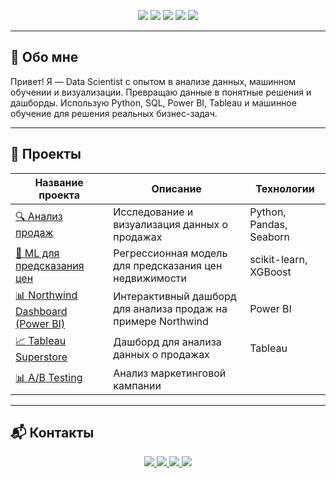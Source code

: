 
<p align="center">
  <img src="https://img.shields.io/badge/Python-3776AB?style=for-the-badge&logo=python&logoColor=white"/>
  <img src="https://img.shields.io/badge/Machine%20Learning-brightgreen?style=for-the-badge&logo=scikit-learn&logoColor=white"/>
  <img src="https://img.shields.io/badge/Data%20Analysis-blue?style=for-the-badge&logo=pandas&logoColor=white"/>
  <img src="https://img.shields.io/badge/SQL-003B57?style=for-the-badge&logo=postgresql&logoColor=white"/>
  <img src="https://img.shields.io/badge/PowerBI-F2C811?style=for-the-badge&logo=powerbi&logoColor=black"/>
</p>

---

## 🧠 Обо мне

Привет! Я — Data Scientist с опытом в анализе данных, машинном обучении и визуализации. Превращаю данные в понятные решения и дашборды. Использую Python, SQL, Power BI, Tableau и машинное обучение для решения реальных бизнес-задач.

---

## 📁 Проекты

| Название проекта | Описание | Технологии |
|------------------|----------|------------|
| [🔍 Анализ продаж](./python/sales-analysis) | Исследование и визуализация данных о продажах | Python, Pandas, Seaborn |
| [🤖 ML для предсказания цен](./ml/real-estate-price-prediction) | Регрессионная модель для предсказания цен недвижимости | scikit-learn, XGBoost |
| [📊 Northwind Dashboard (Power BI)](./PowerBI) | Интерактивный дашборд для анализа продаж на примере Northwind | Power BI |
| [📈 Tableau Superstore](./Tableau/superstore-dashboard) | Дашборд для анализа данных о продажах | Tableau |
| [📊 A/B Testing](./AB_тесты) | Анализ маркетинговой кампании | 
  

---

## 📬 Контакты

<p align="center">
  <a href="mailto:m.kushkhabiev@mail.ru">
    <img src="https://img.shields.io/badge/Email-D14836?style=for-the-badge&logo=gmail&logoColor=white"/>
  </a>
  <a href="https://t.me/art_475">
    <img src="https://img.shields.io/badge/Telegram-26A5E4?style=for-the-badge&logo=telegram&logoColor=white"/>
  </a>
  <a href="https://github.com/Spa-rrow7">
    <img src="https://img.shields.io/badge/GitHub-181717?style=for-the-badge&logo=github&logoColor=white"/>
  </a>
  <a href="https://www.linkedin.com/in/murat-kushkhabiev-6b64b0361">
  <img src="https://img.shields.io/badge/LinkedIn-0A66C2?style=for-the-badge&logo=linkedin&logoColor=white"/>
</a>
</p>
